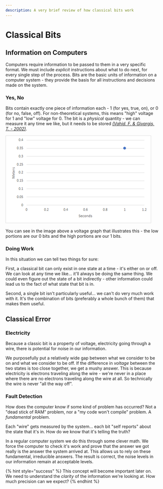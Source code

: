 ```yaml
---
description: A very brief review of how classical bits work
---
```


# Classical Bits

## Information on Computers

Computers require information to be passed to them in a very specific format. We must include _explicit_ instructions about what to do next, for every single step of the process. Bits are the basic units of information on a computer system - they provide the basis for all instructions and decisions made on the system.

### Yes, No

Bits contain exactly one piece of information each - 1 \(for yes, true, on\), or 0 \(for no, false, off\). For non-theoretical systems, this means "high" voltage for 1 and "low" voltage for 0. The bit is a _physical_ quantity - we can measure it any time we like, but it needs to be stored [_\(Vahid, F. & Givargis, T. - 2002\)_](qubits-summary/qubit-references.md#diagram-of-serial-waveforms).

![Serial Waveforms](../.gitbook/assets/image.png)

You can see in the image above a voltage graph that illustrates this - the low portions are our 0 bits and the high portions are our 1 bits.

### Doing Work

In this situation we can tell two things for sure:

 First, a classical bit can only exist in one state at a time - it's either on or off. We can look at any time we like... it'll always be doing the same thing. We could even figure out the state of a bit indirectly - other information could lead us to the fact of what state that bit is in.

Second, a single bit isn't particularly useful... we can't do very much work with it. It's the combination of bits \(preferably a whole bunch of them\) that makes them useful. 

## Classical Error

### Electricity

Because a classic bit is a property of voltage, electricity going through a wire, there is potential for noise in our information.

We purposefully put a relatively wide gap between what we consider to be on and what we consider to be off. If the difference in _voltage_ between the two states is too close together, we get a mushy answer. This is because electricity is electrons traveling along the wire - we're never in a place where there are no electrons traveling along the wire at all. So technically the wire is never "all the way off".

### Fault Detection

How does the computer know if some kind of problem has occurred? Not a "dead stick of RAM" problem, nor a "my code won't compile" problem. A _fundamental_ problem.

Each "wire" gets measured by the system... each bit "self reports" about the state that it's in. How do we know that it's telling the truth?

In a regular computer system we do this through some clever math. We force the computer to check it's work and prove that the answer we got really is the answer the system arrived at. This allows us to rely on these fundamental, irreducible answers. The result is correct, the noise levels in our information remain at acceptable levels.

{% hint style="success" %}
This concept will become important later on. We need to understand the _clarity_ of the information we're looking at. How much precision can we expect?
{% endhint %}

